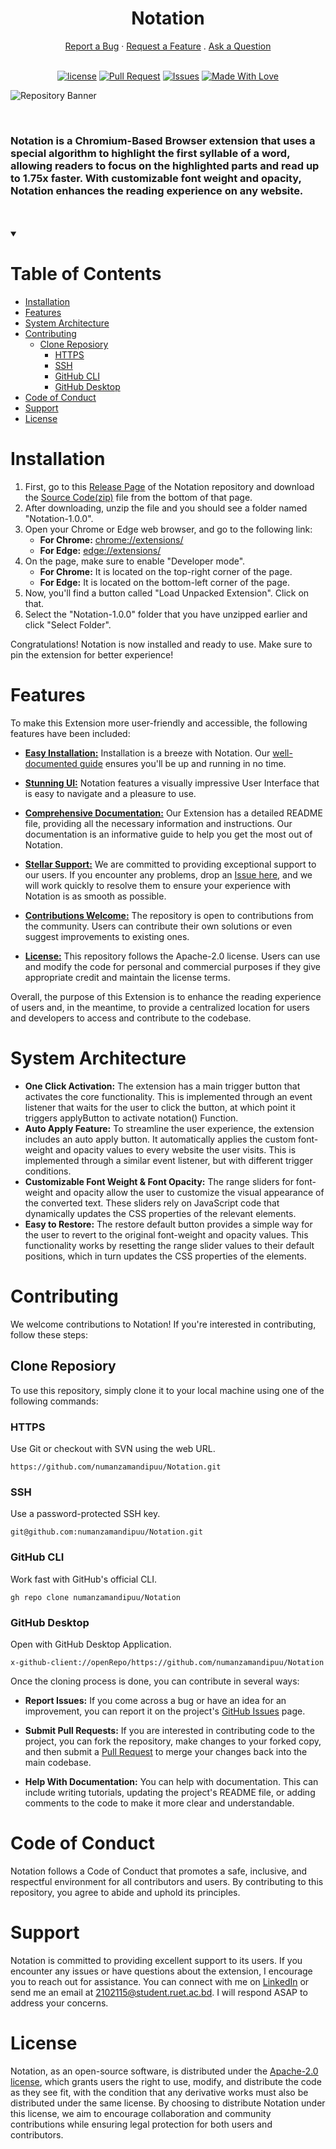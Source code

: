 <h1 align="center">
  Notation
</h1>

<div align="center">
  <a href="https://github.com/numanzamandipuu/Notation/issues/new?assignees=&labels=bug&template=01_BUG_REPORT.md&title=bug%3A+">Report a Bug</a>
  ·
  <a href="https://github.com/numanzamandipuu/Notation/issues/new?assignees=&labels=enhancement&template=02_FEATURE_REQUEST.md&title=feat%3A+">Request a Feature</a>
  .
  <a href="https://github.com/numanzamandipuu/Notation/discussions">Ask a Question</a>
</div>


<div align="center">
  <br>

  [![license](https://img.shields.io/badge/License-%20Apache--2.0-%230018cf)](LICENSE)
  [![Pull Request](https://img.shields.io/badge/Pull%20Requests-Welcome-%2300910c)](https://github.com/numanzamandipuu/Notation/pulls)
  [![Issues](https://img.shields.io/badge/Issues-Welcome-%23570091)](https://github.com/numanzamandipuu/Notation/issues)
  [![Made With Love](https://img.shields.io/badge/Made%20With-Love-%23ff003c)](https://github.com/numanzamandipuu/)

</div>

![Repository Banner](https://user-images.githubusercontent.com/72611571/233857358-53d9dc13-0b11-4685-99a4-9a41afd2b9ea.png)

<br>

### Notation is a Chromium-Based Browser extension that uses a special algorithm to highlight the first syllable of a word, allowing readers to focus on the highlighted parts and read up to 1.75x faster. With customizable font weight and opacity, Notation enhances the reading experience on any website.

<br>
<br>


<details open="open">

  <summary>
    <h1>Table of Contents</h1>
  </summary>

  - [Installation](#installation)
  - [Features](#features)
  - [System Architecture](#system-architecture)
  - [Contributing](#contributing)
    - [Clone Reposiory](#clone-reposiory)
      - [HTTPS](#https)
      - [SSH](#ssh)
      - [GitHub CLI](#github-cli)
      - [GitHub Desktop](#github-desktop)
  - [Code of Conduct](#code-of-conduct)
  - [Support](#support)
  - [License](#license)

</details>


# Installation

1.  First, go to this [Release Page](https://github.com/numanzamandipuu/Notation/releases/tag/v1.0.0) of the Notation repository and download the [Source Code(zip)](https://github.com/numanzamandipuu/Notation/archive/refs/tags/v1.0.0.zip) file from the bottom of that page.
2.  After downloading, unzip the file and you should see a folder named "Notation-1.0.0".
3.  Open your Chrome or Edge web browser, and go to the following link:
    -   **For Chrome:** [chrome://extensions/](chrome://extensions/)
    -   **For Edge:** [edge://extensions/](edge://extensions/)
4.  On the page, make sure to enable "Developer mode".
    -   **For Chrome:** It is located on the top-right corner of the page.
    -   **For Edge:** It is located on the bottom-left corner of the page.
5.  Now, you'll find a button called "Load Unpacked Extension". Click on that.
6.  Select the "Notation-1.0.0" folder that you have unzipped earlier and click "Select Folder".

Congratulations! Notation is now installed and ready to use. Make sure to pin the extension for better experience!


# Features

To make this Extension more user-friendly and accessible, the following features have been included:

 -  [**Easy Installation:**](#installation) Installation is a breeze with Notation. Our [well-documented guide](#installation) ensures you'll be up and running in no time.

 -  [**Stunning UI:**](https://github.com/numanzamandipuu/Notation/tree/main/src/popup) Notation features a visually impressive User Interface that is easy to navigate and a pleasure to use.

 -  [**Comprehensive Documentation:**](https://github.com/numanzamandipuu/Notation#readme) Our Extension has a detailed README file, providing all the necessary information and instructions. Our documentation is an informative guide to help you get the most out of Notation. 

 -  [**Stellar Support:**](https://github.com/numanzamandipuu/Notation/issues) We are committed to providing exceptional support to our users. If you encounter any problems, drop an [Issue here](https://github.com/numanzamandipuu/Notation/issues), and we will work quickly to resolve them to ensure your experience with Notation is as smooth as possible.

 -  [**Contributions Welcome:**](https://github.com/numanzamandipuu/Notation/pulls)  The repository is open to contributions from the community. Users can contribute their own solutions or even suggest improvements to existing ones.

 -  [**License:**](LICENSE) This repository follows the Apache-2.0 license. Users can use and modify the code for personal and commercial purposes if they give appropriate credit and maintain the license terms.

Overall, the purpose of this Extension is to enhance the reading experience of users and, in the meantime, to provide a centralized location for users and developers to access and contribute to the codebase.



# System Architecture

 - **One Click Activation:** The extension has a main trigger button that activates the core functionality. This is implemented through an event listener that waits for the user to click the button, at which point it triggers applyButton to activate notation() Function.
 - **Auto Apply Feature:** To streamline the user experience, the extension includes an auto apply button. It automatically applies the custom font-weight and opacity values to every website the user visits. This is implemented through a similar event listener, but with different trigger conditions.
 - **Customizable Font Weight & Font Opacity:** The range sliders for font-weight and opacity allow the user to customize the visual appearance of the converted text. These sliders rely on JavaScript code that dynamically updates the CSS properties of the relevant elements.
 - **Easy to Restore:** The restore default button provides a simple way for the user to revert to the original font-weight and opacity values. This functionality works by resetting the range slider values to their default positions, which in turn updates the CSS properties of the elements.




# Contributing

We welcome contributions to Notation! If you're interested in contributing, follow these steps:

## Clone Reposiory

To use this repository, simply clone it to your local machine using one of the following commands:

### HTTPS
Use Git or checkout with SVN using the web URL.

```
https://github.com/numanzamandipuu/Notation.git
```

### SSH
Use a password-protected SSH key.

```
git@github.com:numanzamandipuu/Notation.git
```

### GitHub CLI
Work fast with GitHub's official CLI. 

```
gh repo clone numanzamandipuu/Notation
```

### GitHub Desktop
Open with GitHub Desktop Application.

```
x-github-client://openRepo/https://github.com/numanzamandipuu/Notation
```

Once the cloning process is done, you can contribute in several ways: 

- **Report Issues:** If you come across a bug or have an idea for an improvement, you can report it on the project's [GitHub Issues](https://github.com/numanzamandipuu/Notation/issues) page.

- **Submit Pull Requests:** If you are interested in contributing code to the project, you can fork the repository, make changes to your forked copy, and then submit a [Pull Request](https://github.com/numanzamandipuu/Notation/pulls) to merge your changes back into the main codebase.

- **Help With Documentation:** You can help with documentation. This can include writing tutorials, updating the project's README file, or adding comments to the code to make it more clear and understandable.


# Code of Conduct

Notation follows a Code of Conduct that promotes a safe, inclusive, and respectful environment for all contributors and users. By contributing to this repository, you agree to abide and uphold its principles.


# Support

Notation is committed to providing excellent support to its users. If you encounter any issues or have questions about the extension, I encourage you to reach out for assistance. You can connect with me on [LinkedIn](https://www.linkedin.com/in/numanzamandipuu/) or send me an email at [2102115@student.ruet.ac.bd](mailto:2102115@student.ruet.ac.bd). I will respond ASAP to address your concerns.


# License

Notation, as an open-source software, is distributed under the [Apache-2.0 license](LICENSE), which grants users the right to use, modify, and distribute the code as they see fit, with the condition that any derivative works must also be distributed under the same license. By choosing to distribute Notation under this license, we aim to encourage collaboration and community contributions while ensuring legal protection for both users and contributors.